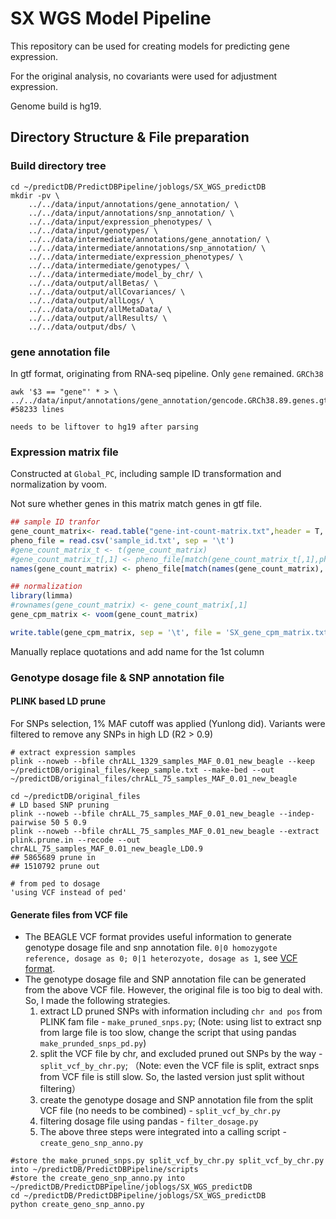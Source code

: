 # SX WGS Model Pipeline

This repository can be used for creating models for predicting gene expression. 

For the original analysis, no covariants were used for adjustment expression.

Genome build is hg19.



## Directory Structure & File preparation

### Build directory tree

```shell
cd ~/predictDB/PredictDBPipeline/joblogs/SX_WGS_predictDB
mkdir -pv \
    ../../data/input/annotations/gene_annotation/ \
    ../../data/input/annotations/snp_annotation/ \
    ../../data/input/expression_phenotypes/ \
    ../../data/input/genotypes/ \
    ../../data/intermediate/annotations/gene_annotation/ \
    ../../data/intermediate/annotations/snp_annotation/ \
    ../../data/intermediate/expression_phenotypes/ \
    ../../data/intermediate/genotypes/ \
    ../../data/intermediate/model_by_chr/ \
    ../../data/output/allBetas/ \
    ../../data/output/allCovariances/ \
    ../../data/output/allLogs/ \
    ../../data/output/allMetaData/ \
    ../../data/output/allResults/ \
    ../../data/output/dbs/ \
```

### gene annotation file

In gtf format, originating from RNA-seq  pipeline. Only `gene` remained. `GRCh38`

```shell
awk '$3 == "gene"' * > \
../../data/input/annotations/gene_annotation/gencode.GRCh38.89.genes.gtf
#58233 lines
```

`needs to be liftover to hg19 after parsing`



### Expression matrix file

Constructed at `Global_PC`, including sample ID transformation and normalization by voom.

Not sure whether genes in this matrix match genes in gtf file.

```R
## sample ID tranfor
gene_count_matrix<- read.table("gene-int-count-matrix.txt",header = T, sep = '\t', row.names = 1)
pheno_file = read.csv('sample_id.txt', sep = '\t')
#gene_count_matrix_t <- t(gene_count_matrix)
#gene_count_matrix_t[,1] <- pheno_file[match(gene_count_matrix_t[,1],pheno_file[,1]),2]
names(gene_count_matrix) <- pheno_file[match(names(gene_count_matrix), pheno_file[,1]),2]

## normalization
library(limma)
#rownames(gene_count_matrix) <- gene_count_matrix[,1]
gene_cpm_matrix <- voom(gene_count_matrix)

write.table(gene_cpm_matrix, sep = '\t', file = 'SX_gene_cpm_matrix.txt')
```

Manually replace quotations and add name for the 1st column



### Genotype dosage file & SNP annotation file

#### PLINK based LD prune

For SNPs selection, 1% MAF cutoff was applied (Yunlong did). Variants were filtered to remove any SNPs in high LD (R2 > 0.9)

```shell
# extract expression samples
plink --noweb --bfile chrALL_1329_samples_MAF_0.01_new_beagle --keep ~/predictDB/original_files/keep_sample.txt --make-bed --out ~/predictDB/original_files/chrALL_75_samples_MAF_0.01_new_beagle

cd ~/predictDB/original_files
# LD based SNP pruning
plink --noweb --bfile chrALL_75_samples_MAF_0.01_new_beagle --indep-pairwise 50 5 0.9
plink --noweb --bfile chrALL_75_samples_MAF_0.01_new_beagle --extract plink.prune.in --recode --out chrALL_75_samples_MAF_0.01_new_beagle_LD0.9
## 5865689 prune in
## 1510792 prune out

# from ped to dosage
'using VCF instead of ped'
```

#### Generate files from VCF file
* The BEAGLE VCF format provides useful information to generate genotype dosage file and snp annotation file. `0|0 homozygote reference, dosage as 0; 0|1 heterozyote, dosage as 1`, see [VCF format](https://faculty.washington.edu/browning/beagle/intro-to-vcf.html).
* The genotype dosage file and SNP annotation file can be generated from the above VCF file. However, the original file is too big to deal with. So, I made the following strategies.
  1. extract LD pruned SNPs with information including `chr and pos` from PLINK fam file - `make_pruned_snps.py`; (Note: using list to extract snp from large file is too slow, change the script that using pandas `make_prunded_snps_pd.py`)
  2. split the VCF file by chr, and excluded pruned out SNPs by the way - `split_vcf_by_chr.py`; （Note: even the VCF file is split, extract snps from VCF file is still slow. So, the lasted version just split without filtering）
  3. create the genotype dosage and SNP annotation file from the split VCF file (no needs to be combined) - `split_vcf_by_chr.py`
  4. filtering dosage file using pandas - `filter_dosage.py`
  5. The above three steps were integrated into a calling script - `create_geno_snp_anno.py` 

```shell
#store the make_pruned_snps.py split_vcf_by_chr.py split_vcf_by_chr.py into ~/predictDB/PredictDBPipeline/scripts
#store the create_geno_snp_anno.py into ~/predictDB/PredictDBPipeline/joblogs/SX_WGS_predictDB
cd ~/predictDB/PredictDBPipeline/joblogs/SX_WGS_predictDB
python create_geno_snp_anno.py 
```

